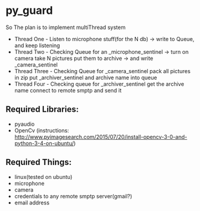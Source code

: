 # py_guard

So The plan is to implement multiThread system

* Thread One - Listen to microphone stuff(for the N db) -> write to Queue, and keep listening 
* Thread Two - Checking Queue for an _microphone_sentinel -> turn on camera take N pictures put them to archive -> and write _camera_sentinel 
* Thread Three - Checking Queue for _camera_sentinel  pack all pictures in zip put _archiver_sentinel and archive name into queue
* Thread Four - Checking queue for _archiver_sentinel get the archive name connect to remote smptp and send it

## Required Libraries:
* pyaudio
* OpenCv (instructions: http://www.pyimagesearch.com/2015/07/20/install-opencv-3-0-and-python-3-4-on-ubuntu/)

## Required Things:
* linux(tested on ubuntu)
* microphone
* camera
* credentials to any remote smptp server(gmail?)
* email address


